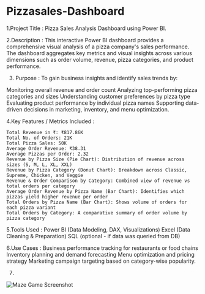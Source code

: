 # Pizzasales-Dashboard
1.Project Title :
Pizza Sales Analysis Dashboard using Power BI.

2.Description :
This interactive Power BI dashboard provides a comprehensive visual analysis of a pizza company's sales performance. The dashboard aggregates key metrics and visual insights across various dimensions such as order volume, revenue, pizza categories, and product performance.

3. Purpose :
To gain business insights and identify sales trends by:

Monitoring overall revenue and order count
Analyzing top-performing pizza categories and sizes
Understanding customer preferences by pizza type
Evaluating product performance by individual pizza names
Supporting data-driven decisions in marketing, inventory, and menu optimization.

4.Key Features / Metrics Included :

    Total Revenue in ₹: ₹817.86K
    Total No. of Orders: 21K
    Total Pizza Sales: 50K
    Average Order Revenue: ₹38.31
    Average Pizzas per Order: 2.32
    Revenue by Pizza Size (Pie Chart): Distribution of revenue across sizes (S, M, L, XL, XXL)
    Revenue by Pizza Category (Donut Chart): Breakdown across Classic, Supreme, Chicken, and Veggie
    Revenue & Order Comparison by Category: Combined view of revenue vs total orders per category
    Average Order Revenue by Pizza Name (Bar Chart): Identifies which pizzas yield higher revenue per order
    Total Orders by Pizza Name (Bar Chart): Shows volume of orders for each pizza variant
    Total Orders by Category: A comparative summary of order volume by pizza category

5.Tools Used :
  Power BI (Data Modeling, DAX, Visualizations)
  Excel (Data Cleaning & Preparation)
  SQL (optional - if data was queried from DB)

6.Use Cases :
  Business performance tracking for restaurants or food chains
  Inventory planning and demand forecasting
  Menu optimization and pricing strategy
  Marketing campaign targeting based on category-wise popularity.

7.
![Maze Game Screenshot](assets[/maze-game.png](https://github.com/ROHIT-PANDEL/Pizzasales-Dashboard/blob/main/PIZZA%20SALES%20DASHBOARD.png?raw=true))


